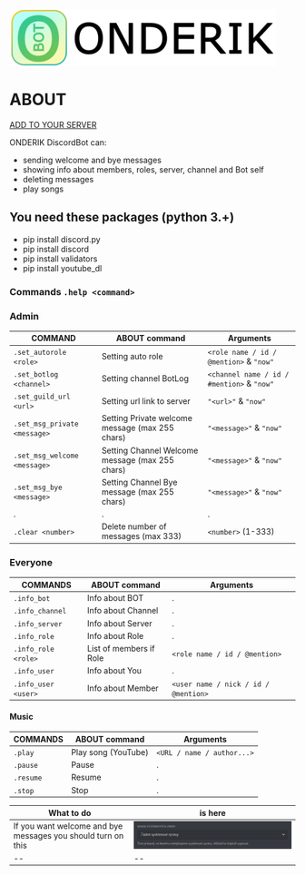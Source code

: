 <img src="sources/onderik-black.png" alt="ONDERIK logo" height="100" >

# ABOUT

[ADD TO YOUR SERVER](https://discord.com/api/oauth2/authorize?client_id=804733813976203284&permissions=8&scope=bot)

ONDERIK DiscordBot can:

- sending welcome and bye messages
- showing info about members, roles, server, channel and Bot self
- deleting messages
- play songs

## You need these packages (python 3.+)

- pip install discord.py
- pip install discord
- pip install validators
- pip install youtube_dl

### Commands `.help <command>`

### Admin

COMMAND | ABOUT command | Arguments
------------- | ------------- | -------------
`.set_autorole <role>` | Setting auto role | `<role name / id / @mention>` & `"now"`
`.set_botlog <channel>` | Setting channel BotLog | `<channel name / id / #mention>` & `"now"`
`.set_guild_url <url>` | Setting url link to server | `"<url>"` & `"now"`
`.set_msg_private <message>` | Setting Private welcome message (max 255 chars) | `"<message>"` & `"now"`
`.set_msg_welcome <message>` | Setting Channel Welcome message (max 255 chars) | `"<message>"` & `"now"`
`.set_msg_bye <message>` | Setting Channel Bye message (max 255 chars) | `"<message>"` & `"now"`
. | . | .
`.clear <number>` | Delete number of messages (max 333) | `<number>` (1-333)

### Everyone

COMMANDS | ABOUT command | Arguments
------------- | ------------- | -------------
`.info_bot` | Info about BOT | .
`.info_channel` | Info about Channel | .
`.info_server` | Info about Server | .
`.info_role` | Info about Role | .
`.info_role <role>` | List of members if Role | `<role name / id / @mention>`
`.info_user` | Info about You | .
`.info_user <user>` | Info about Member | `<user name / nick / id / @mention>`

#### Music

COMMANDS | ABOUT command | Arguments
------------- | ------------- | -------------
`.play` | Play song (YouTube) | `<URL / name / author...>`
`.pause` | Pause | .
`.resume` | Resume | .
`.stop` | Stop | .

What to do | is here
------------- | -------------
If you want welcome and bye messages you should turn on this |<img src="sources/system_messages.png" alt="system messages">
--|--
